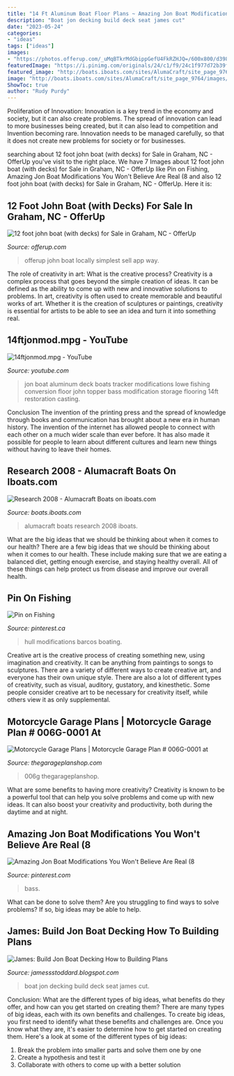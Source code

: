 ```yaml
---
title: "14 Ft Aluminum Boat Floor Plans ~ Amazing Jon Boat Modifications You Won&#039;t Believe Are Real (8"
description: "Boat jon decking build deck seat james cut"
date: "2023-05-24"
categories:
- "ideas"
tags: ["ideas"]
images:
- "https://photos.offerup.com/_uMqBTkrMdGbippGefU4FkRZHJQ=/600x800/d398/d3980421ed724b189cb7c36a35436f61.jpg"
featuredImage: "https://i.pinimg.com/originals/24/c1/f9/24c1f977d72b39f308b92ef48cd54caf.jpg"
featured_image: "http://boats.iboats.com/sites/AlumaCraft/site_page_9764/images/l_floorplansall12.jpg"
image: "http://boats.iboats.com/sites/AlumaCraft/site_page_9764/images/l_floorplansall12.jpg"
ShowToc: true
author: "Rudy Purdy"
---
```



Proliferation of Innovation:
Innovation is a key trend in the economy and society, but it can also create problems. The spread of innovation can lead to more businesses being created, but it can also lead to competition and Invention becoming rare. Innovation needs to be managed carefully, so that it does not create new problems for society or for businesses.

	

		
searching about 12 foot john boat (with decks) for Sale in Graham, NC - OfferUp you've visit to the right place. We have 7 Images about 12 foot john boat (with decks) for Sale in Graham, NC - OfferUp like Pin on Fishing, Amazing Jon Boat Modifications You Won&#039;t Believe Are Real (8 and also 12 foot john boat (with decks) for Sale in Graham, NC - OfferUp. Here it is:
		
    
## 12 Foot John Boat (with Decks) For Sale In Graham, NC - OfferUp

<img loading=lazy src="https://photos.offerup.com/_uMqBTkrMdGbippGefU4FkRZHJQ=/600x800/d398/d3980421ed724b189cb7c36a35436f61.jpg" onerror="this.onerror=null;this.src='https://tse2.mm.bing.net/th?id=OIP.Ke9M2EEv0QEJXT6YsvBScwHaJ4&amp;pid=15.1';" alt="12 foot john boat (with decks) for Sale in Graham, NC - OfferUp">

_Source: offerup.com_

>offerup john boat locally simplest sell app way. 

	

The role of creativity in art: What is the creative process?
Creativity is a complex process that goes beyond the simple creation of ideas. It can be defined as the ability to come up with new and innovative solutions to problems. In art, creativity is often used to create memorable and beautiful works of art. Whether it is the creation of sculptures or paintings, creativity is essential for artists to be able to see an idea and turn it into something real.

    
## 14ftjonmod.mpg - YouTube

<img loading=lazy src="https://i.ytimg.com/vi/198yNfNQAFk/hqdefault.jpg" onerror="this.onerror=null;this.src='https://tse2.mm.bing.net/th?id=OIP.k2chF4S2mQypn517heo78wHaFj&amp;pid=15.1';" alt="14ftjonmod.mpg - YouTube">

_Source: youtube.com_

>jon boat aluminum deck boats tracker modifications lowe fishing conversion floor john topper bass modification storage flooring 14ft restoration casting. 

	

Conclusion
The invention of the printing press and the spread of knowledge through books and communication has brought about a new era in human history. The invention of the internet has allowed people to connect with each other on a much wider scale than ever before. It has also made it possible for people to learn about different cultures and learn new things without having to leave their homes.

    
## Research 2008 - Alumacraft Boats On Iboats.com

<img loading=lazy src="http://boats.iboats.com/sites/AlumaCraft/site_page_9764/images/l_floorplansall12.jpg" onerror="this.onerror=null;this.src='https://tse4.mm.bing.net/th?id=OIP.viFyvhlseaYD5FKnfj3_9AHaDc&amp;pid=15.1';" alt="Research 2008 - Alumacraft Boats on iboats.com">

_Source: boats.iboats.com_

>alumacraft boats research 2008 iboats. 

	

What are the big ideas that we should be thinking about when it comes to our health?
There are a few big ideas that we should be thinking about when it comes to our health. These include making sure that we are eating a balanced diet, getting enough exercise, and staying healthy overall. All of these things can help protect us from disease and improve our overall health.

    
## Pin On Fishing

<img loading=lazy src="https://i.pinimg.com/originals/24/c1/f9/24c1f977d72b39f308b92ef48cd54caf.jpg" onerror="this.onerror=null;this.src='https://tse3.mm.bing.net/th?id=OIP.08ciRlHLHwQtiRm6TocTpwHaFj&amp;pid=15.1';" alt="Pin on Fishing">

_Source: pinterest.ca_

>hull modifications barcos boating. 

	

Creative art is the creative process of creating something new, using imagination and creativity. It can be anything from paintings to songs to sculptures. There are a variety of different ways to create creative art, and everyone has their own unique style. There are also a lot of different types of creativity, such as visual, auditory, gustatory, and kinesthetic. Some people consider creative art to be necessary for creativity itself, while others view it as only supplemental.

    
## Motorcycle Garage Plans | Motorcycle Garage Plan # 006G-0001 At

<img loading=lazy src="https://www.thegarageplanshop.com/userfiles/photos/large/7246754624bdadc6899a79.jpg" onerror="this.onerror=null;this.src='https://tse3.mm.bing.net/th?id=OIP.g-QqQK7cix_zHsZOFV_f1QHaFj&amp;pid=15.1';" alt="Motorcycle Garage Plans | Motorcycle Garage Plan # 006G-0001 at">

_Source: thegarageplanshop.com_

>006g thegarageplanshop. 

	

What are some benefits to having more creativity?
Creativity is known to be a powerful tool that can help you solve problems and come up with new ideas. It can also boost your creativity and productivity, both during the daytime and at night.

    
## Amazing Jon Boat Modifications You Won&#039;t Believe Are Real (8

<img loading=lazy src="https://i.pinimg.com/736x/e5/67/ed/e567edd7164d30d16ca9db8121d85779.jpg" onerror="this.onerror=null;this.src='https://tse3.mm.bing.net/th?id=OIP.0Uan-_Ho9wF-cjc2Dugg3wHaFj&amp;pid=15.1';" alt="Amazing Jon Boat Modifications You Won&#039;t Believe Are Real (8">

_Source: pinterest.com_

>bass. 

	

What can be done to solve them?
Are you struggling to find ways to solve problems? If so, big ideas may be able to help.

    
## James: Build Jon Boat Decking How To Building Plans

<img loading=lazy src="http://2.bp.blogspot.com/_idxWYME5AmI/TTmWZKIWLvI/AAAAAAAAAIk/bHQXg1hSlPQ/s320/b9.JPG" onerror="this.onerror=null;this.src='https://tse1.mm.bing.net/th?id=OIP.__D3Vtj8bDquygr0kSfavgAAAA&amp;pid=15.1';" alt="James: Build Jon Boat Decking How to Building Plans">

_Source: jamessstoddard.blogspot.com_

>boat jon decking build deck seat james cut. 

	

Conclusion: What are the different types of big ideas, what benefits do they offer, and how can you get started on creating them?
There are many types of big ideas, each with its own benefits and challenges. To create big ideas, you first need to identify what these benefits and challenges are. Once you know what they are, it's easier to determine how to get started on creating them. Here's a look at some of the different types of big ideas:
1. Break the problem into smaller parts and solve them one by one
2. Create a hypothesis and test it
3. Collaborate with others to come up with a better solution

